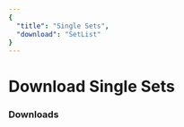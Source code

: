 ```yaml
---
{
  "title": "Single Sets",
  "download": "SetList"
}
---
```


# Download Single Sets

### Downloads

<GenerateSingleSetDownloads/>